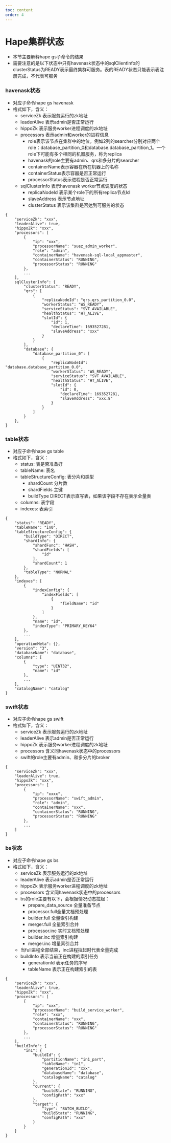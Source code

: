 ```yaml
---
toc: content
order: 4
---
```


# Hape集群状态
* 本节主要解释hape gs子命令的结果
* 需要注意的是以下状态中只有havenask状态中的sqlClientInfo的clusterStatus为READY表示最终集群可服务。表的READY状态只能表示表注册完成，不代表可服务

### havenask状态
* 对应子命令hape gs havenask
* 格式如下，含义：
    * serviceZk 表示服务运行的zk地址
    * leaderAlive 表示admin是否正常运行
    * hippoZk 表示服务worker进程调度的zk地址
    * processors 表示admin和worker的进程信息
        * role表示该节点在集群中的地位。例如2列的searcher分别对应两个role：database_partition_0和database.database_partition_1。一个role下可能有多个相同的机器服务，称为replica
        * havenask的role主要有admin、qrs和多分片的searcher
        * containerName表示容器在所在机器上的名称
        * containerStatus表示容器是否正常运行
        * processorStatus表示进程是否正常运行
    * sqlClusterInfo 表示havenask worker节点调度的状态
        * replicaNodeId 表示某个role下的所有replica节点Id
        * slaveAddress 表示节点地址
        * clusterStatus 表示该集群是否达到可服务的状态
```
{
    "serviceZk": "xxx", 
    "leaderAlive": true, 
    "hippoZk": "xxx", 
    "processors": [
        {
            "ip": "xxx", 
            "processorName": "suez_admin_worker", 
            "role": "admin", 
            "containerName": "havenask-sql-local_appmaster", 
            "containerStatus": "RUNNING", 
            "processorStatus": "RUNNING"
        }, 
        ...
    ],
    sqlClusterInfo": {                                                                   
        "clusterStatus": "READY",                                                         
        "qrs": [                                                                          
            {                                                                             
                "replicaNodeId": "qrs.qrs_partition_0.0",                                 
                "workerStatus": "WS_READY",
                "serviceStatus": "SVT_AVAILABLE",                                         
                "healthStatus": "HT_ALIVE",                                               
                "slotId": {                                                               
                    "id": 1,                                                              
                    "declareTime": 1693527281,                                            
                    "slaveAddress": "xxx"                                        
                }
            }
        ],
        "database": {                                                                     
            "database_partition_0": [                                                     
                {                                                                         
                    "replicaNodeId": "database.database_partition_0.0",                   
                    "workerStatus": "WS_READY",                                           
                    "serviceStatus": "SVT_AVAILABLE",                                     
                    "healthStatus": "HT_ALIVE",
                    "slotId": {                                                           
                        "id": 0,                                                          
                        "declareTime": 1693527281,                                        
                        "slaveAddress": "xxx.8"                                    
                    }
                }                                                                         
            ]
        }
    },
}

```

### table状态
* 对应子命令hape gs table
* 格式如下，含义：
    * status: 表是否准备好
    * tableName: 表名
    * tableStructureConfig: 表分片和类型
        * shardCount 分片数
        * shardFields 主键
        * buildType DIRECT表示直写表，如果该字段不存在表示全量表
    * columns: 表字段
    * indexes: 表索引
```
{
    "status": "READY",               
    "tableName": "in0",                    
    "tableStructureConfig": {            
        "buildType": "DIRECT",       
        "shardInfo": {                           
            "shardFunc": "HASH",  
            "shardFields": [                    
                "id"                                               
            ],                                
            "shardCount": 1         
        },                  
        "tableType": "NORMAL"   
    },                        
    "indexes": [                           
        {                             
            "indexConfig": {                                       
                "indexFields": [     
                    {               
                        "fieldName": "id"
                    }                         
                ]     
            },              
            "name": "id",                     
            "indexType": "PRIMARY_KEY64"
        },
        ...
    ], 
    "operationMeta": {}, 
    "version": "3", 
    "databaseName": "database", 
    "columns": [
        {
            "type": "UINT32", 
            "name": "id"
        }, 
        ...
    ], 
    "catalogName": "catalog"
}
```



### swift状态
* 对应子命令hape gs swift
* 格式如下，含义：
    * serviceZk 表示服务运行的zk地址
    * leaderAlive 表示admin是否正常运行
    * hippoZk 表示服务worker进程调度的zk地址
    * processors 含义同havenask状态中的processors
    * swift的role主要有admin、和多分片的broker
```
{
    "serviceZk": "xxx", 
    "leaderAlive": true, 
    "hippoZk": "xxx", 
    "processors": [
        {
            "ip": "xxxx", 
            "processorName": "swift_admin", 
            "role": "admin", 
            "containerName": "xxx", 
            "containerStatus": "RUNNING", 
            "processorStatus": "RUNNING"
        }, 
        ...
    ]
}
```


### bs状态
* 对应子命令hape gs bs
* 格式如下，含义：
    * serviceZk 表示服务运行的zk地址
    * leaderAlive 表示admin是否正常运行
    * hippoZk 表示服务worker进程调度的zk地址
    * processors 含义同havenask状态中的processors
    * bs的role主要有以下，会根据情况动态拉起：
        * prepare_data_source 全量准备节点
        * processor.full全量文档预处理
        * builder.full 全量索引构建
        * merger.full 全量索引合并
        * processor.inc 实时文档预处理
        * builder.inc 增量索引构建
        * merger.inc 增量索引合并
    * 当full进程全部结束，inc进程拉起时代表全量完成
    * buildInfo 表示当前正在构建的索引任务
        * generationId 表示任务的序号
        * tableName 表示正在构建索引的表
```
{
    "serviceZk": "xxx",                   
    "leaderAlive": true,
    "hippoZk": "xxx",               
    "processors": [
        {
            "ip": "xxx",
            "processorName": "build_service_worker",                                      
            "role": "xxx",
            "containerName": "xxx",                    
            "containerStatus": "RUNNING",
            "processorStatus": "RUNNING"
        },
        ...
    ],
    "buildInfo": {
        "in1": {
            "buildId": {
                "partitionName": "in1_part",                                              
                "tableName": "in1",
                "generationId": "xxx",                                             
                "databaseName": "database",
                "catalogName": "catalog"
            },
            "current": {
                "buildState": "RUNNING",
                "configPath": "xxx"        
            },
            "target": {
                "type": "BATCH_BUILD",
                "buildState": "RUNNING",
                "configPath": "xxx"        
            }
        }
    }
}
```
